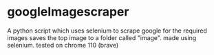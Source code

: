 # googleImagescraper
A python script which uses selenium to scrape google for the required images
saves the top image to a folder called "image". made using selenium. tested on chrome 110 (brave)
